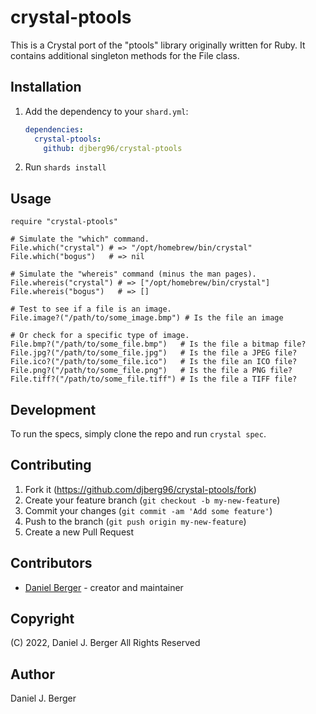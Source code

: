 # crystal-ptools

This is a Crystal port of the "ptools" library originally written for Ruby.
It contains additional singleton methods for the File class.

## Installation

1. Add the dependency to your `shard.yml`:

   ```yaml
   dependencies:
     crystal-ptools:
       github: djberg96/crystal-ptools
   ```

2. Run `shards install`

## Usage

```crystal
require "crystal-ptools"

# Simulate the "which" command.
File.which("crystal") # => "/opt/homebrew/bin/crystal"
File.which("bogus")   # => nil

# Simulate the "whereis" command (minus the man pages).
File.whereis("crystal") # => ["/opt/homebrew/bin/crystal"]
File.whereis("bogus")   # => []

# Test to see if a file is an image.
File.image?("/path/to/some_image.bmp") # Is the file an image

# Or check for a specific type of image.
File.bmp?("/path/to/some_file.bmp")   # Is the file a bitmap file?
File.jpg?("/path/to/some_file.jpg")   # Is the file a JPEG file?
File.ico?("/path/to/some_file.ico")   # Is the file an ICO file?
File.png?("/path/to/some_file.png")   # Is the file a PNG file?
File.tiff?("/path/to/some_file.tiff") # Is the file a TIFF file?
```

## Development

To run the specs, simply clone the repo and run `crystal spec`.

## Contributing

1. Fork it (<https://github.com/djberg96/crystal-ptools/fork>)
2. Create your feature branch (`git checkout -b my-new-feature`)
3. Commit your changes (`git commit -am 'Add some feature'`)
4. Push to the branch (`git push origin my-new-feature`)
5. Create a new Pull Request

## Contributors

- [Daniel Berger](https://github.com/djberg96) - creator and maintainer

## Copyright
(C) 2022, Daniel J. Berger
All Rights Reserved

## Author
Daniel J. Berger
